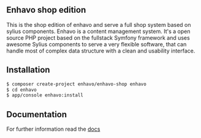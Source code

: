 Enhavo shop edition
-------------------

This is the shop edition of enhavo and serve a full shop system based on sylius components. 
Enhavo is a content management system. It's a open source PHP project based on the fullstack Symfony framework and uses awesome Sylius components
to serve a very flexible software, that can handle most of complex data structure with a clean and usability interface.

Installation
------------

```bash
$ composer create-project enhavo/enhavo-shop enhavo
$ cd enhavo
$ app/console enhavo:install
```

Documentation
-------------

For further information read the [docs](http://docs.enhavo.org)